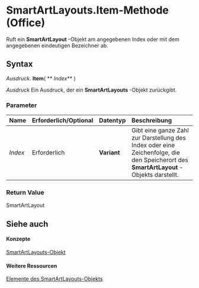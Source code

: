 
# SmartArtLayouts.Item-Methode (Office)

Ruft ein  **SmartArtLayout** -Objekt am angegebenen Index oder mit dem angegebenen eindeutigen Bezeichner ab.


## Syntax

 _Ausdruck_. **Item**( ** _Index_** )

 _Ausdruck_ Ein Ausdruck, der ein **SmartArtLayouts** -Objekt zurückgibt.


### Parameter



|**Name**|**Erforderlich/Optional**|**Datentyp**|**Beschreibung**|
|:-----|:-----|:-----|:-----|
| _Index_|Erforderlich|**Variant**|Gibt eine ganze Zahl zur Darstellung des Index oder eine Zeichenfolge, die den Speicherort des  **SmartArtLayout** -Objekts darstellt.|

### Return Value

SmartArtLayout


## Siehe auch


#### Konzepte


[SmartArtLayouts-Objekt](25e33439-fb5e-01d7-1b85-01884a42ba68.md)
#### Weitere Ressourcen


[Elemente des SmartArtLayouts-Objekts](http://msdn.microsoft.com/library/29154639-17b7-7999-a9e1-b16cf9b2ada6%28Office.15%29.aspx)